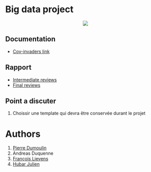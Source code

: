 # Big data project
<p align="center">
  <img src= https://github.com/julien1941/PI/blob/master/image/covid.gif/>
</p>

## Documentation

- [Cov-invaders link](https://julien1941.github.io/PI/)
## Rapport

- [Intermediate reviews](https://www.overleaf.com/1492324357bbbzgzpcwmmv)
- [Final reviews](https://www.overleaf.com/4392463846fywhqmqjfkhd)

## Point a discuter
1. Choissir une template qui devra être conservée durant le projet

# Authors
1. [Pierre Dumoulin](https://github.com/PierreDML)
1. Andreas Duquenne
1. [François Lievens](https://github.com/francoislievens)
1. [Hubar Julien](https://github.com/julien1941)
